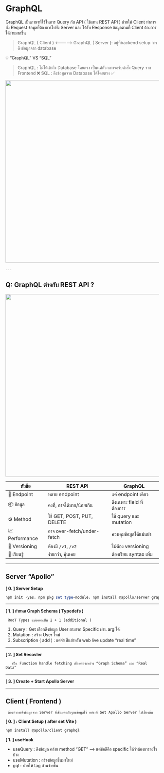 # GraphQL

GraphQL เป็นภาษาที่ใช้ในการ Query กับ API ( ใช้แทน REST API ) ช่วยให้ Client ทำการส่ง Request ข้อมูลที่ต้องการไปยัง Server และ ได้รับ Response ข้อมูลตามที่ Client ต้องการได้ง่ายมากขึ้น

> GraphQL ( Client ) <————> GraphQL ( Server ): อยู่ที่backend setup การดึงข้อมูลจาก database
 

<aside>
💡 “GraphQL”  VS  “SQL”
 
> GraphQL : ไม่ได้เข้าถึง Database โดยตรง เป็นเเค่ตัวกลางรอรับคำสั่ง Query จาก Frontend  ❌
> SQL    :   ดึงข้อมูลจาก Database ได้โดยตรง   ✅
 
</aside>

<p align="center">
 <img src="https://github.com/user-attachments/assets/d55a1f46-d665-454c-ad8e-8ca79006b23a" width="600"/>
</p>
---

## Q:   GraphQL ต่างกับ REST API ?

<img src="https://github.com/user-attachments/assets/5823f467-ab3b-4a0c-8a49-6a05bbf72188" width="600"/>

| หัวข้อ | REST API | GraphQL |
|--------|----------|---------|
| 📍 Endpoint | หลาย endpoint | แค่ endpoint เดียว |
| 📦 ข้อมูล | คงที่, อาจได้มาก/น้อยเกิน | ดึงเฉพาะ field ที่ต้องการ |
| ⚙️ Method | ใช้ GET, POST, PUT, DELETE | ใช้ query และ mutation |
| 📈 Performance | อาจ over-fetch/under-fetch | ควบคุมข้อมูลได้แม่นยำ |
| 🚧 Versioning | ต้องมี `/v1`, `/v2` | ไม่ต้อง versioning |
| 📡 เรียนรู้ | ง่ายกว่า, คุ้นเคย | ต้องเรียน syntax เพิ่ม | 

---

## Server “Apollo”
 
**[ 0. ] Server Setup**

```powershell
npm init -yes; npm pkg set type=module; npm install @apollo/server graphql
```

---

**[ 1. ] กำหนด Graph Schema ( Typedefs )**

     RooT Types แบ่งออกเป็น 2 + 1 (additional )

1. Query : Get เลือกดึงข้อมูล User สามารถ Specific ผ่าน arg ได้
2. Mutation : สร้าง User ใหม่
3. Subscription ( add ) : แต่จำเป็นสำหรับ web live update “real time”

---

**[ 2. ] Set Resovler**

       เป็น Function handle fetching เชื่อมต่อระหว่าง “Graph Schema” และ “Real Data”   
---

**[ 3. ] Create  + Start Apollo Server** 

---

## Client ( Frontend )

     ต้องทำการดึงข้อมูลจาก Server ที่เชื่อมต่อกับฐานข้อมูลไว้ อย่างที่ Set Apollo Server ไปเบื้องต้น

**[ 0. ] : Client Setup  ( after set Vite )**

```powershell
npm install @apollo/client graphql
```

**[ 1. ] useHook**

- useQuery : ดึงข้อมูล คล้าย method “GET” —> แต่ข้อดีคือ specific ได้ว่าต้องการอะไรบ้าง
- useMutation : สร้างข้อมูลขึ้นมาใหม่
- gql : ช่วยให้ tag อ่านง่ายขึ้น

